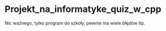 # Projekt_na_informatyke_quiz_w_cpp
Nic ważnego, tylko program do szkoły, pewnie ma wiele błędów itp.
